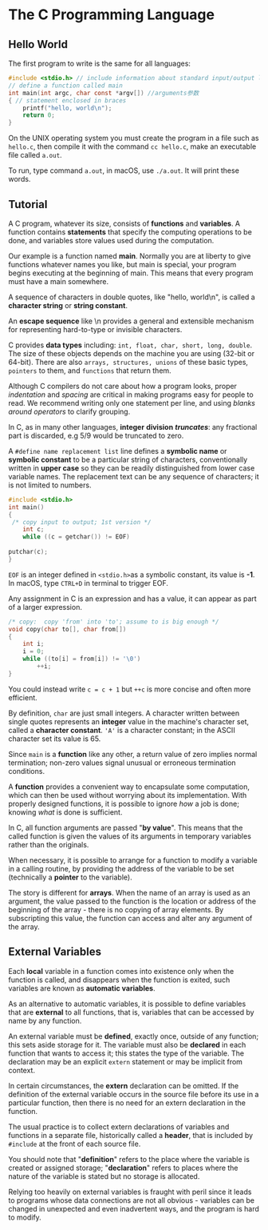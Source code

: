 # The C Programming Language

## Hello World

The first program to write is the same for all languages:

```c
#include <stdio.h> // include information about standard input/output library
// define a function called main
int main(int argc, char const *argv[]) //arguments参数
{ // statement enclosed in braces
    printf("hello, world\n"); 
    return 0;
}
```

On the UNIX operating system you must create the program in a file such as `hello.c`, then compile it with the command `cc hello.c`, make an executable file called `a.out`.

To run, type command `a.out`, in macOS, use `./a.out`. It will print these words.

## Tutorial

A C program, whatever its size, consists of **functions** and **variables**. A function contains **statements** that specify the computing operations to be done, and variables store values used during the computation. 

Our example is a function named **main**. Normally you are at liberty to give functions whatever names you like, but main is special, your program begins executing at the beginning of main. This means that every program must have a main somewhere.

A sequence of characters in double quotes, like "hello, world\n", is called a **character string** or **string constant**.

An **escape sequence** like \n provides a general and extensible mechanism for representing hard-to-type or invisible characters.

C provides **data types** including: `int, float, char, short, long, double`. The size of these objects depends on the machine you are using \(32-bit or 64-bit\). There are also `arrays, structures, unions` of these basic types, `pointers` to them, and `functions` that return them.

Although C compilers do not care about how a program looks, proper _indentation_ and _spacing_ are critical in making programs easy for people to read. We recommend writing only one statement per line, and using _blanks around operators_ to clarify grouping.

In C, as in many other languages, **integer** **division** _**truncates**_: any fractional part is discarded, e.g 5/9 would be truncated to zero.

A `#define name replacement list` line defines a **symbolic name** or **symbolic constant** to be a particular string of characters, conventionally written in **upper case** so they can be readily distinguished from lower case variable names. The replacement text can be any sequence of characters; it is not limited to numbers.

```c
#include <stdio.h>
int main(){ /* copy input to output; 1st version */
    int c;
    while ((c = getchar()) != EOF)
        putchar(c);
}
```

`EOF` is an integer defined in `<stdio.h>`as a symbolic constant, its value is **-1**. In macOS, type `CTRL+D` in terminal to trigger EOF.

Any assignment in C is an expression and has a value, it can appear as part of a larger expression.

```c
/* copy:  copy 'from' into 'to'; assume to is big enough */
void copy(char to[], char from[]) 
{
    int i;
    i = 0;
    while ((to[i] = from[i]) != '\0')
        ++i; 
}
```

You could instead write `c = c + 1` but `++c` is more concise and often more efficient.

By definition, `char` are just small integers. A character written between single quotes represents an **integer** value in the machine's character set, called a **character constant**. `'A'` is a character constant; in the ASCII character set its value is 65.

Since `main` is a **function** like any other, a return value of zero implies normal termination; non-zero values signal unusual or erroneous termination conditions.

A **function** provides a convenient way to encapsulate some computation, which can then be used without worrying about its implementation. With properly designed functions, it is possible to ignore _how_ a job is done; knowing _what_ is done is sufficient.

In C, all function arguments are passed "**by value**". This means that the called function is given the values of its arguments in temporary variables rather than the originals.

When necessary, it is possible to arrange for a function to modify a variable in a calling routine, by providing the address of the variable to be set \(technically a **pointer** to the variable\).

The story is different for **arrays**. When the name of an array is used as an argument, the value passed to the function is the location or address of the beginning of the array - there is no copying of array elements. By subscripting this value, the function can access and alter any argument of the array.

## External Variables

Each **local** variable in a function comes into existence only when the function is called, and disappears when the function is exited, such variables are known as **automatic variables**.

As an alternative to automatic variables, it is possible to define variables that are **external** to all functions, that is, variables that can be accessed by name by any function.

An external variable must be **defined**, exactly once, outside of any function; this sets aside storage for it. The variable must also be **declared** in each function that wants to access it; this states the type of the variable. The declaration may be an explicit `extern` statement or may be implicit from context.

In certain circumstances, the **extern** declaration can be omitted. If the definition of the external variable occurs in the source file before its use in a particular function, then there is no need for an extern declaration in the function.

The usual practice is to collect extern declarations of variables and functions in a separate file, historically called a **header**, that is included by `#include` at the front of each source file.

You should note that "**definition**" refers to the place where the variable is created or assigned storage; "**declaration**" refers to places where the nature of the variable is stated but no storage is allocated.

Relying too heavily on external variables is fraught with peril since it leads to programs whose data connections are not all obvious - variables can be changed in unexpected and even inadvertent ways, and the program is hard to modify.

